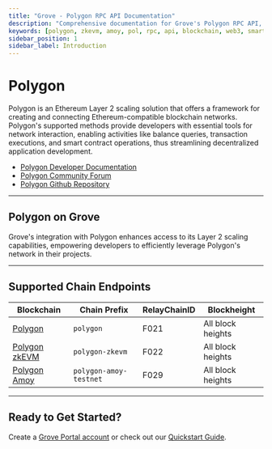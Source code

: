 ```yaml
---
title: "Grove - Polygon RPC API Documentation"
description: "Comprehensive documentation for Grove's Polygon RPC API, covering endpoint details and integration strategies for blockchain developers."
keywords: [polygon, zkevm, amoy, pol, rpc, api, blockchain, web3, smart contracts, grove, pocket, pokt]
sidebar_position: 1
sidebar_label: Introduction
---
```


# Polygon

Polygon is an Ethereum Layer 2 scaling solution that offers a framework for creating and connecting Ethereum-compatible blockchain networks. Polygon's supported methods provide developers with essential tools for network interaction, enabling activities like balance queries, transaction executions, and smart contract operations, thus streamlining decentralized application development.

- [Polygon Developer Documentation](https://docs.polygon.technology/)
- [Polygon Community Forum](https://forum.polygon.technology/)
- [Polygon Github Repository](https://github.com/maticnetwork/polygon-sdk)

---

## Polygon on Grove

Grove's integration with Polygon enhances access to its Layer 2 scaling capabilities, empowering developers to efficiently leverage Polygon's network in their projects.

---

## Supported Chain Endpoints

| Blockchain                                    | Chain Prefix         | RelayChainID | Blockheight         |
| --------------------------------------------- | -------------------- | ------------ | ------------------- |
| [Polygon](./endpoints/polygon)   | `polygon`       | F021         | All block heights |
| [Polygon zkEVM](./endpoints/polygon-zkevm)       | `polygon-zkevm` | F022         | All block heights |
| [Polygon Amoy](./endpoints/polygon-amoy-testnet)       | `polygon-amoy-testnet` | F029         | All block heights |

---

## Ready to Get Started?

Create a [Grove Portal account](https://portal.grove.city) or check out our [Quickstart Guide](/guides/getting-started/quickstart).
